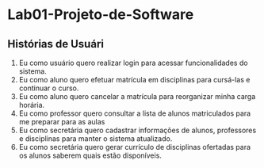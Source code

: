 # Lab01-Projeto-de-Software

## Histórias de Usuári

1. Eu como usuário quero realizar login para acessar funcionalidades do sistema.
2. Eu como aluno quero efetuar matrícula em disciplinas para cursá-las e continuar o
curso.
3. Eu como aluno quero cancelar a matrícula para reorganizar minha carga horária.
4. Eu como professor quero consultar a lista de alunos matriculados para me preparar
para as aulas
5. Eu como secretária quero cadastrar informações de alunos, professores e disciplinas
para manter o sistema atualizado.
6. Eu como secretária quero gerar currículo de disciplinas ofertadas para os alunos
saberem quais estão disponíveis.
